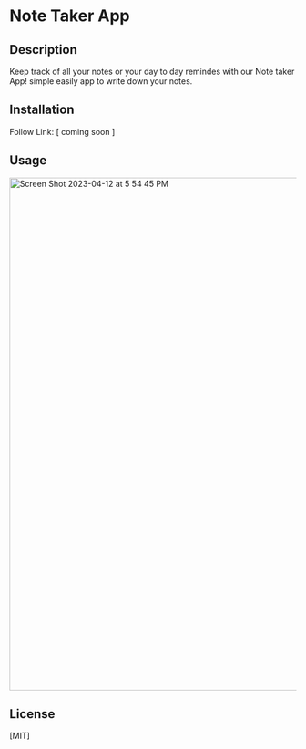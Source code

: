# Note Taker App

## Description
Keep track of all your notes or your day to day remindes with our Note taker App! simple easily app to write down your notes.

## Installation
Follow Link: [ coming soon ]





## Usage
<img width="899" alt="Screen Shot 2023-04-12 at 5 54 45 PM" src="https://user-images.githubusercontent.com/117128880/231594473-f800050f-b96f-47c4-b89c-5e6ebe6de446.png">


## License

[MIT]
